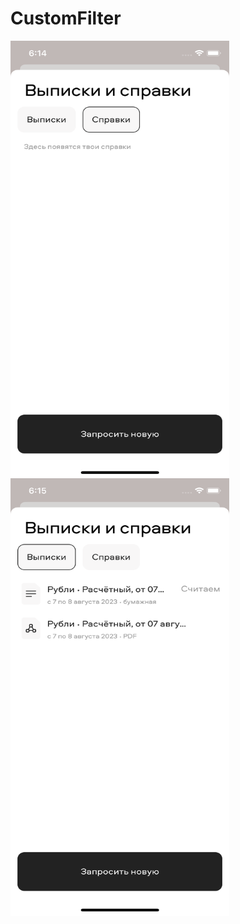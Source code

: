 # CustomFilter
<a href="url"><img src="https://github.com/micalman-bit/Example/blob/main/AccountStatementList/Simulator%20Screen%20Shot%20-%20iPhone%20X%201.1%20-%202023-08-07%20at%2018.14.30.png?raw=true" align="left" height="700" width="350" ></a>
<a href="url"><img src="https://github.com/micalman-bit/Example/blob/main/AccountStatementList/Simulator%20Screen%20Shot%20-%20iPhone%20X%201.1%20-%202023-08-07%20at%2018.15.04.png?raw=true" align="left" height="700" width="350" ></a>

